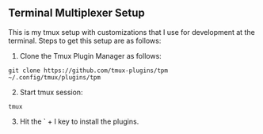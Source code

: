 ## Terminal Multiplexer Setup

This is my tmux setup with customizations that I use for development at the terminal. Steps to get this setup are as follows:

1. Clone the Tmux Plugin Manager as follows:

```
git clone https://github.com/tmux-plugins/tpm ~/.config/tmux/plugins/tpm
```

2. Start tmux session:

```
tmux
```

3. Hit the ` + I key to install the plugins.
